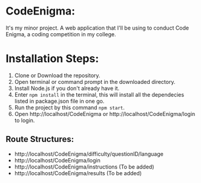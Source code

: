 # CodeEnigma:
It's my minor project. A web application that I'll be using to conduct Code Enigma, a coding competition in my college.


# Installation Steps:
1) Clone or Download the repository.
2) Open terminal or command prompt in the downloaded directory.
3) Install Node.js if you don't already have it.
4) Enter `npm install` in the terminal, this will install all the dependecies listed in package.json file in one go.
5) Run the project by this command `npm start`.
6) Open http://localhost/CodeEnigma or http://localhost/CodeEnigma/login to login.

## Route Structures:
+ http://localhost/CodeEnigma/difficulty/questionID/language
+ http://localhost/CodeEnigma/login
+ http://localhost/CodeEnigma/instructions (To be added)
+ http://localhost/CodeEnigma/results (To be added)

